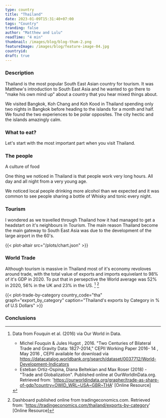 ```yaml
---
type: country
title: "Thailand"
date: 2023-01-09T15:31:40+07:00
tags: "Country"
tranding: false
author: "Matthew and Lulu"
readTime: "4 min"
thumbnail: /images/blog/blog-thum-2.png
featureImage: /images/blog/feature-image-04.jpg
countryid: 
draft: true
---
```


### Description

Thailand is the most popular South East Asian country for tourism. It was Matthew's introduction to South East Asia and he wanted to go there to "make his own mind up" about a country that you hear mixed things about.

We visited Bangkok, Koh Chang and Koh Kood in Thailand spending only two nights in Bangkok before heading to the islands for a month and half. We found the two experiences to be polar opposites. The city hectic and the islands amazingly calm.

### What to eat?

Let's start with the most important part when you visit Thailand.

### The people

A culture of food 

One thing we noticed in Thailand is that people work very long hours. All day and all night from a very young age.

We noticed local people drinking more alcohol than we expected and it was common to see people sharing a bottle of Whisky and tonic every night.

### Tourism

I wondered as we travelled through Thailand how it had managed to get a headstart on it's neighbours in Tourism. The main reason Thailand become the main gateway to South East Asia was due to the development of the large airport in the 60's.

{{< plot-altair src="/plots/chart.json" >}}
<br>
### World Trade

Although tourism is massive in Thailand most of it's economy revoloves around trade, with the total value of exports and imports equivelant to 98% of it's GDP in 2020. To put that in persepctive the World average was 52% in 2020, 56% in the UK and 23% in the US. [^1] [^2]

{{< plot-trade-by-category country_code="tha" graph="export_by_category" caption="Thailand's exports by Category in % of U.S Dollars" >}}

### Conclusions



<!-- Citations -->
[^1]: Data from Fouquin et al. (2016) via Our World in Data.
    - Michel Fouquin & Jules Hugot , 2016. "Two Centuries of Bilateral Trade and Gravity Data: 1827-2014," CEPII Working Paper 2016- 14 , May 2016 , CEPII available for download via https://datacatalog.worldbank.org/search/dataset/0037712/World-Development-Indicators
    - Esteban Ortiz-Ospina, Diana Beltekian and Max Roser (2018) - "Trade and Globalization". Published online at OurWorldInData.org. Retrieved from: 'https://ourworldindata.org/grapher/trade-as-share-of-gdp?country=OWID_WRL~USA~GBR~THA' [Online Resource]
[^2]: Dashboard published online from tradingeconomics.com. Retrieved from: 'https://tradingeconomics.com/thailand/exports-by-category' [Online Resource]
